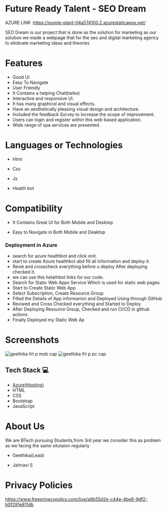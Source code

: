 # Future Ready Talent - SEO Dream



AZURE LINK :https://purple-plant-04a574100.2.azurestaticapps.net/



 SEO Dream is our project that is done as the solution for marketing as our solution we made a webpage that  for the seo and digital marketing agency  to ellobrate marketing ideas and theories


# Features
-  Good UI
-  Easy To Navigate
-  User Friendly
-  It Contains a helping Chat(twiko)
- Interactive and responsive UI.
- It has many graphical and visual effects.
- Have an aesthetically pleasing visual design and architecture.
- Included the feedback Survey to increase the scope of improvement.
- Users can login and register within this web based application.
- Wide range of spa services are presented.

# Languages or Technologies

-  Html

-  Css

-  Js

-  Health bot


# Compatibility
 -  It Contains Great UI for Both Mobile and Desktop
 
 -  Easy to Navigate in Both Mobile and Deaktop
 
### Deployment in Azure
- search for azure healthbot and click onit.
- start to create Azure healthbot abd fill all information and deploy it.
- Revie and crosscheck everything before u deploy After deploying checked it.
- we can use this helathbot links for our code.
- Search for Static Web Apps Service Which is used for static web pages
- Start to Create Static Web App
- Select Subscription, Create Resource Group
- Filled the Details of App informarion and Deployed Using through GitHub
- Reviwed and Cross Checked everything and Started to Deploy
- After Deploying Resource Group, Checked and run CI/CD in github actions
- Finally Deployed my Static Web Ap
 
# Screenshots
![geethika frt p mob cap](https://user-images.githubusercontent.com/94095306/197462091-82b01c74-3f16-40d9-ac2d-51c326cf2dfa.PNG)
![geethika frt p pc cap](https://user-images.githubusercontent.com/94095306/197462096-40ddb1e9-a4ab-4d3b-ab15-a3f1469b6257.PNG)

## Tech Stack 💻

- [Azure(Hosting)](https://azure.microsoft.com/en-in/features/azure-portal/)
- HTML
- CSS
- Bootstrap
- JavaScript

# About Us
We are BTech pursuing Students,from 3rd year we consider this as problem as we facing the same situtaion regularly

-  Geethika(Lead)

-  Jahnavi S


# Privacy Policies 

[https://www.freeprivacypolicy.com/live/a6b55d2e-c44e-4be6-9df2-b0f291e811db
](https://www.freeprivacypolicy.com/live/a2cbd0ea-3cf9-4d82-96b8-1326ead21719)
